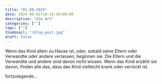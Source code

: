 ```yaml
---
title: "01.08.2024"
date: 2024-08-01T10:14:58+08:00
description: "die Art"
categories: [""]
tags: [""]
thumbnail: "/blog-post.jpg"
draft: false
---
```


Wenn das Kind allein zu Hause ist, oder, sobald seine Eltern oder Verwandte oder andere verlassen, beginnen sie. Die Eltern und die Verwandte und andere sind davon nicht wissen. Wenn das Kind erzählt sie davon, finden alle das, dass das Kind vielleicht krank oder verrückt ist.

fortzulegende...

